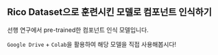 ## Rico Dataset으로 훈련시킨 모델로 컴포넌트 인식하기

선행 연구에서 pre-trained한 컴포넌트 인식 모델입니다.

`Google Drive` +   `Colab`을 활용하여 해당 모델을 직접 사용해봅시다!